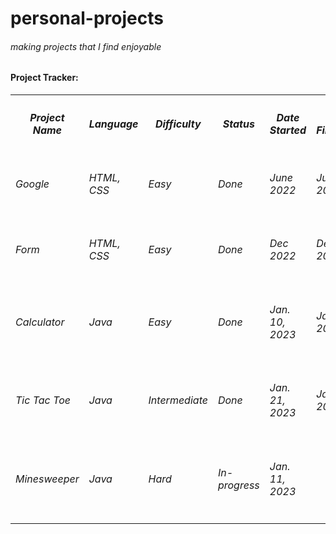 # personal-projects
<h6>making projects that I find enjoyable</h6>


<!-- table for lists -->
  <h4>Project Tracker: </h4>
  <table>
  <!-- Row 1 -->
    <tr>
       <th><h5>Project Name</th>
       <th><h5>Language</h5></th>
       <th><h5>Difficulty</h5></th>
       <th><h5>Status</h5></th>
       <th><h5>Date Started</h5></th>
       <th><h5>Date Finished</h5></th>
       <th><h5>Remarks</h5></th>
    </tr>    
    <tr>
      <td><h6>Google</h6></td>
      <td><h6>HTML, CSS</h6></td>
      <td><h6>Easy</h6></td>
      <td><h6>Done</h6></td>
      <td><h6>June 2022</h6></td>
      <td><h6>June 2022</h6></td>
    </tr>
    <tr>
      <td><h6>Form</h6></td>
      <td><h6>HTML, CSS</h6></td>
      <td><h6>Easy</h6></td>
      <td><h6>Done</h6></td>
      <td><h6>Dec 2022</h6></td>
      <td><h6>Dec 2022</h6></td>
    </tr>
    <tr>
      <td><h6>Calculator</h6></td>
      <td><h6>Java</h6></td>
      <td><h6>Easy</h6></td>
      <td><h6>Done</h6></td>
      <td><h6>Jan. 10, 2023</h6></td>
      <td><h6>Jan. 11, 2023</h6></td>
    </tr>
    <tr>
      <td><h6>Tic Tac Toe</h6></td>
      <td><h6>Java</h6></td>
      <td><h6>Intermediate</h6></td>
      <td><h6>Done</h6></td>
      <td><h6>Jan. 21, 2023</h6></td>
      <td><h6>Jan. 23, 2023</h6></td>
    </tr>
    <tr>
      <td><h6>Minesweeper</h6></td>
      <td><h6>Java</h6></td>
      <td><h6>Hard</h6></td>
      <td><h6>In-progress</h6></td>
      <td><h6>Jan. 11, 2023</h6></td>
      <td></td>
    </tr>
  </table>
